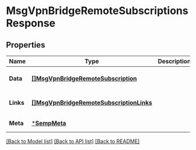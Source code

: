 # MsgVpnBridgeRemoteSubscriptionsResponse

## Properties
Name | Type | Description | Notes
------------ | ------------- | ------------- | -------------
**Data** | [**[]MsgVpnBridgeRemoteSubscription**](MsgVpnBridgeRemoteSubscription.md) |  | [optional] [default to null]
**Links** | [**[]MsgVpnBridgeRemoteSubscriptionLinks**](MsgVpnBridgeRemoteSubscriptionLinks.md) |  | [optional] [default to null]
**Meta** | [***SempMeta**](SempMeta.md) |  | [default to null]

[[Back to Model list]](../README.md#documentation-for-models) [[Back to API list]](../README.md#documentation-for-api-endpoints) [[Back to README]](../README.md)

